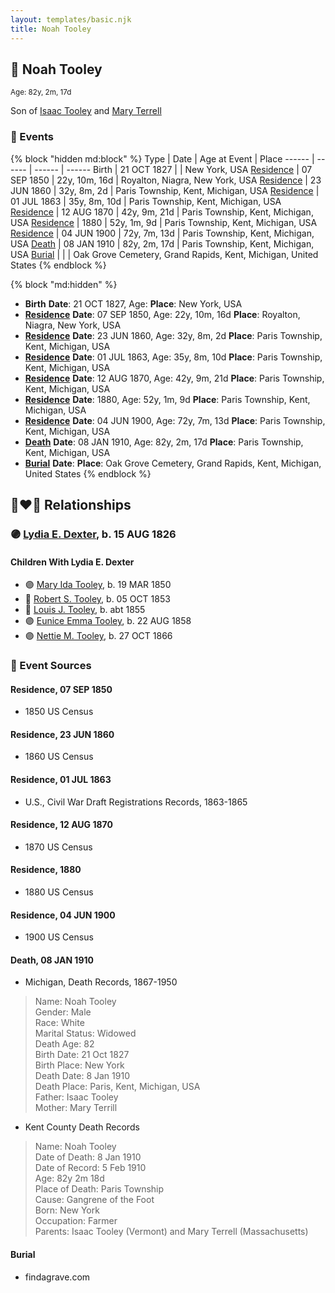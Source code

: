 ```yaml
---
layout: templates/basic.njk
title: Noah Tooley
---
```

## 🔵 Noah Tooley
<small>Age: 82y, 2m, 17d</small>

Son of [Isaac Tooley](/people/6/65071054) and [Mary Terrell](/people/3/36199064)

### 📆 Events

{% block "hidden md:block" %}
Type | Date | Age at Event | Place
------ | ------ | ------ | ------
Birth | 21 OCT 1827 |  | New York, USA
[Residence](#event-event-0) | 07 SEP 1850 | 22y, 10m, 16d | Royalton, Niagra, New York, USA
[Residence](#event-event-1) | 23 JUN 1860 | 32y, 8m, 2d | Paris Township, Kent, Michigan, USA
[Residence](#event-event-2) | 01 JUL 1863 | 35y, 8m, 10d | Paris Township, Kent, Michigan, USA
[Residence](#event-event-3) | 12 AUG 1870 | 42y, 9m, 21d | Paris Township, Kent, Michigan, USA
[Residence](#event-event-4) | 1880 | 52y, 1m, 9d | Paris Township, Kent, Michigan, USA
[Residence](#event-event-5) | 04 JUN 1900 | 72y, 7m, 13d | Paris Township, Kent, Michigan, USA
[Death](#event-event-9) | 08 JAN 1910 | 82y, 2m, 17d | Paris Township, Kent, Michigan, USA
[Burial](#event-event-10) |  |  | Oak Grove Cemetery, Grand Rapids, Kent, Michigan, United States
{% endblock %}

{% block "md:hidden" %}
- **Birth**
**Date**: 21 OCT 1827, Age:
**Place**: New York, USA
- **[Residence](#event-event-0)**
**Date**: 07 SEP 1850, Age: 22y, 10m, 16d
**Place**: Royalton, Niagra, New York, USA
- **[Residence](#event-event-1)**
**Date**: 23 JUN 1860, Age: 32y, 8m, 2d
**Place**: Paris Township, Kent, Michigan, USA
- **[Residence](#event-event-2)**
**Date**: 01 JUL 1863, Age: 35y, 8m, 10d
**Place**: Paris Township, Kent, Michigan, USA
- **[Residence](#event-event-3)**
**Date**: 12 AUG 1870, Age: 42y, 9m, 21d
**Place**: Paris Township, Kent, Michigan, USA
- **[Residence](#event-event-4)**
**Date**: 1880, Age: 52y, 1m, 9d
**Place**: Paris Township, Kent, Michigan, USA
- **[Residence](#event-event-5)**
**Date**: 04 JUN 1900, Age: 72y, 7m, 13d
**Place**: Paris Township, Kent, Michigan, USA
- **[Death](#event-event-9)**
**Date**: 08 JAN 1910, Age: 82y, 2m, 17d
**Place**: Paris Township, Kent, Michigan, USA
- **[Burial](#event-event-10)**
**Date**:
**Place**: Oak Grove Cemetery, Grand Rapids, Kent, Michigan, United States
{% endblock %}

## 👩‍❤️‍👨 Relationships

### 🟣 [Lydia E. Dexter](/people/6/67357568), b. 15 AUG 1826

#### Children With Lydia E. Dexter
* 🟣 [Mary Ida Tooley](/people/5/52009861), b. 19 MAR 1850
* 🔵 [Robert S. Tooley](/people/4/49267584), b. 05 OCT 1853
* 🔵 [Louis J. Tooley](/people/9/93438030), b. abt 1855
* 🟣 [Eunice Emma Tooley](/people/9/90896235), b. 22 AUG 1858
* 🟣 [Nettie M. Tooley](/people/6/61920568), b. 27 OCT 1866
### 📰 Event Sources

#### <a id="event-event-0"></a> Residence, 07 SEP 1850
* 1850 US Census

#### <a id="event-event-1"></a> Residence, 23 JUN 1860
* 1860 US Census

#### <a id="event-event-2"></a> Residence, 01 JUL 1863
* U.S., Civil War Draft Registrations Records, 1863-1865

#### <a id="event-event-3"></a> Residence, 12 AUG 1870
* 1870 US Census

#### <a id="event-event-4"></a> Residence, 1880
* 1880 US Census

#### <a id="event-event-5"></a> Residence, 04 JUN 1900
* 1900 US Census

#### <a id="event-event-9"></a> Death, 08 JAN 1910
* Michigan, Death Records, 1867-1950
>   
  > Name: Noah Tooley  
  > Gender: Male  
  > Race: White  
  > Marital Status: Widowed  
  > Death Age: 82  
  > Birth Date: 21 Oct 1827  
  > Birth Place: New York  
  > Death Date: 8 Jan 1910  
  > Death Place: Paris, Kent, Michigan, USA  
  > Father: Isaac Tooley  
  > Mother: Mary Terrill
* Kent County Death Records
>   
  > Name: Noah Tooley  
  > Date of Death: 8 Jan 1910  
  > Date of Record: 5 Feb 1910  
  > Age: 82y 2m 18d  
  > Place of Death: Paris Township  
  > Cause: Gangrene of the Foot  
  > Born: New York  
  > Occupation: Farmer  
  > Parents: Isaac Tooley (Vermont) and Mary Terrell (Massachusetts)

#### <a id="event-event-10"></a> Burial
* findagrave.com
